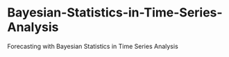 # Bayesian-Statistics-in-Time-Series-Analysis
Forecasting with Bayesian Statistics in Time Series Analysis
